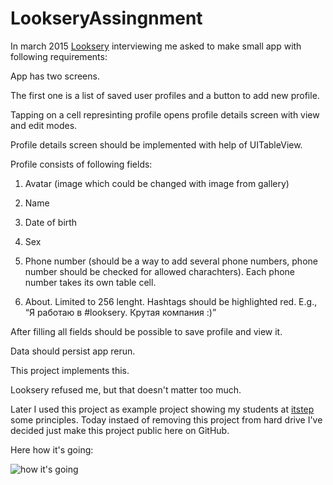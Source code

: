 # LookseryAssingnment

In march 2015 [Looksery](https://www.looksery.com) interviewing me asked to make small app with following requirements:

App has two screens.

The first one is a list of saved user profiles and a button to add new profile.

Tapping on a cell represinting profile opens profile details screen with view and edit modes.

Profile details screen should be implemented with help of UITableView.

Profile consists of following fields:

1.	Avatar (image which could be changed with image from gallery)

2.	Name

3.	Date of birth

4.	Sex

5.	Phone number (should be a way to add several phone numbers, phone number should be checked for allowed charachters). Each phone number takes its own table cell.

6.	About. Limited to 256 lenght. Hashtags should be highlighted red. E.g., “Я работаю в #looksery. Крутая компания :)”

After filling all fields should be possible to save profile and view it.

Data should persist app rerun.

This project implements this.

Looksery refused me, but that doesn't matter too much.

Later I used this project as example project showing my students at [itstep](http://itstep.org/en/) some principles. Today instaed of removing this project from hard drive I've decided just make this project public here on GitHub.

Here how it's going:

![how it's going](https://cloud.githubusercontent.com/assets/1630974/11786477/85912dde-a28f-11e5-9369-ea60556c278b.gif)
